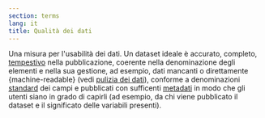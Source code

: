 ```yaml
---
section: terms
lang: it
title: Qualità dei dati
---
```


Una misura per l'usabilità dei dati. Un dataset ideale è accurato, completo, [tempestivo](/glossary/it/terms/timely/) nella pubblicazione, coerente nella denominazione degli elementi e nella sua gestione, ad esempio, dati mancanti o direttamente {machine-readable} (vedi [pulizia dei dati](/glossary/en/terms/data-cleaning/)), conforme a denominazioni [standard](/glossary/it/terms/standard/) dei campi e pubblicati con sufficenti [metadati](/glossary/en/terms/metadata/) in modo che gli utenti siano in grado di capirli (ad esempio, da chi viene pubblicato il dataset e il significato delle variabili presenti).
